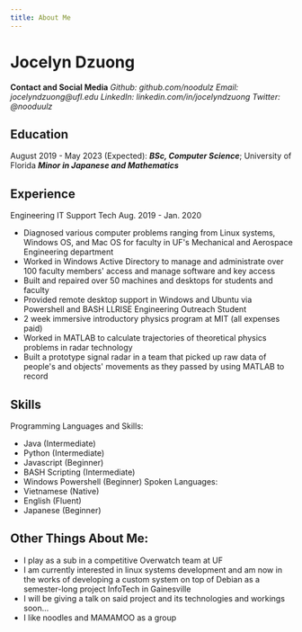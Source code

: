 ```yaml
---
title: About Me
---
```


**Jocelyn Dzuong**
==============
**Contact and Social Media**
_Github: github.com/noodulz_
_Email: jocelyndzuong@ufl.edu_
_LinkedIn: linkedin.com/in/jocelyndzuong_
_Twitter: @nooduulz_

**Education**
---------
August 2019 - May 2023 (Expected):
   **_BSc, Computer Science_**; University of Florida
   **_Minor in Japanese and Mathematics_**

**Experience**
----------
Engineering IT Support Tech                      Aug. 2019 - Jan. 2020
* Diagnosed various computer problems ranging from Linux systems, Windows OS, and Mac OS for faculty in UF's Mechanical and Aerospace Engineering department
* Worked in Windows Active Directory to manage and administrate over 100 faculty members' access and manage software and key access
* Built and repaired over 50 machines and desktops for students and faculty
* Provided remote desktop support in Windows and Ubuntu via Powershell and BASH
LLRISE Engineering Outreach Student
* 2 week immersive introductory physics program at MIT (all expenses paid)
* Worked in MATLAB to calculate trajectories of theoretical physics problems in radar technology 
* Built a prototype signal radar in a team that picked up raw data of people's and objects' movements as they passed by using MATLAB to record

**Skills**
---------------
Programming Languages and Skills:
* Java (Intermediate)
* Python (Intermediate)
* Javascript (Beginner)
* BASH Scripting (Intermediate)
* Windows Powershell (Beginner)
Spoken Languages:
* Vietnamese (Native)
* English (Fluent)
* Japanese (Beginner)

**Other Things About Me:**
----------------------
* I play as a sub in a competitive Overwatch team at UF
* I am currently interested in linux systems development and am  now in the works of developing a custom system on top of Debian as a semester-long project InfoTech in Gainesville
* I will be giving a talk on said project and its technologies and workings soon...
* I like noodles and MAMAMOO as a group